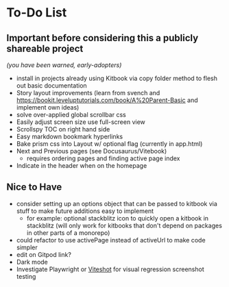 # To-Do List

## Important before considering this a publicly shareable project
*(you have been warned, early-adopters)*

- install in projects already using Kitbook via copy folder method to flesh out basic documentation
- Story layout improvements (learn from svench and https://bookit.leveluptutorials.com/book/A%20Parent-Basic and implement own ideas)
- solve over-applied global scrollbar css
- Easily adjust screen size use full-screen view
- Scrollspy TOC on right hand side
- Easy markdown bookmark hyperlinks
- Bake prism css into Layout w/ optional flag (currently in app.html)
- Next and Previous pages (see Docusaurus/Vitebook)
  - requires ordering pages and finding active page index
- Indicate in the header when on the homepage

## Nice to Have
- consider setting up an options object that can be passed to kitbook via stuff to make future additions easy to implement
  - for example: optional stackblitz icon to quickly open a kitbook in stackblitz (will only work for kitbooks that don't depend on packages in other parts of a monorepo) 
- could refactor to use activePage instead of activeUrl to make code simpler
- edit on Gitpod link?
- Dark mode
- Investigate Playwright or [Viteshot](https://viteshot.com/) for visual regression screenshot testing
